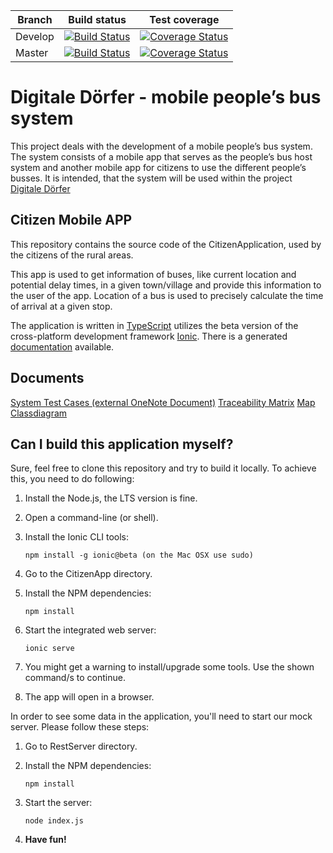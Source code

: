 |Branch|Build status|Test coverage|
|---|---|---|
|Develop|[![Build Status](https://travis-ci.org/GSE-Project/SS2016-group2.svg?branch=develop)](https://travis-ci.org/GSE-Project/SS2016-group2)|[![Coverage Status](https://coveralls.io/repos/github/GSE-Project/SS2016-group2/badge.svg?branch=develop)](https://coveralls.io/github/GSE-Project/SS2016-group2?branch=develop)|
|Master|[![Build Status](https://travis-ci.org/GSE-Project/SS2016-group2.svg?branch=master)](https://travis-ci.org/GSE-Project/SS2016-group2)|[![Coverage Status](https://coveralls.io/repos/github/GSE-Project/SS2016-group2/badge.svg?branch=master)](https://coveralls.io/github/GSE-Project/SS2016-group2?branch=master)|

# Digitale Dörfer - mobile people’s bus system

This project deals with the development of a mobile people’s bus system. The system consists of a mobile app that serves as the people’s bus host system and another mobile app for citizens to use the different people’s busses. It is intended, that the system will be used within the project [Digitale Dörfer](http://www.digitale-doerfer.de)

Citizen Mobile APP
------------------

This repository contains the source code of the CitizenApplication, used by the citizens of the rural areas.

This app is used to get information of buses, like current location and potential delay times, in a given town/village and provide this information to the user of the app. Location of a bus is used to precisely calculate the time of arrival at a given stop.

The application is written in [TypeScript](https://github.com/Microsoft/TypeScript) utilizes the beta version of the cross-platform development framework [Ionic](https://github.com/driftyco/ionic/tree/2.0). There is a generated [documentation](http://gse-project.github.io/SS2016-group2/) available.

Documents
---------
[System Test Cases (external OneNote Document)](https://onedrive.live.com/redir?resid=A7AA3215DAB6E5D5!1690&authkey=!AO5qLfyr3LWXjA4&ithint=onenote%2c)
[Traceability Matrix](https://github.com/GSE-Project/SS2016-group2/blob/develop/Iteration_1/Traceability.doc)
[Map Classdiagram](https://github.com/GSE-Project/SS2016-group2/blob/develop/CitizenApplication/app/components/map/mapclassdiagram.png)


Can I build this application myself?
---------------------------------------

Sure, feel free to clone this repository and try to build it locally. To achieve this, you need to do following:

1) Install the Node.js, the LTS version is fine.

2) Open a command-line (or shell).

3) Install the Ionic CLI tools:

    `npm install -g ionic@beta (on the Mac OSX use sudo)`

4) Go to the CitizenApp directory.

5) Install the NPM dependencies:

    `npm install`

6) Start the integrated web server:

    `ionic serve`

7) You might get a warning to install/upgrade some tools.
	Use the shown command/s to continue.
	
8) The app will open in a browser.

In order to see some data in the application, you'll need to start our mock server. Please follow these steps:

1) Go to RestServer directory.

2) Install the NPM dependencies:

    `npm install`

3) Start the server:

    `node index.js`

4) **Have fun!**

